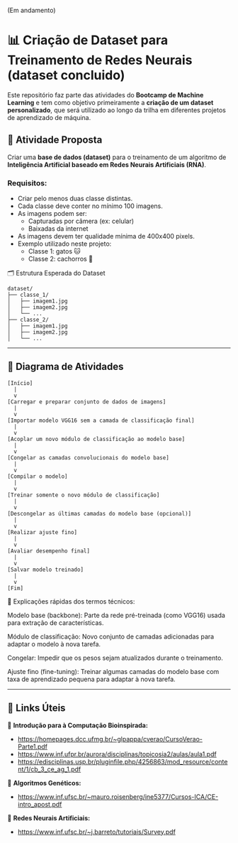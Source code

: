 (Em andamento)
# 📊 Criação de Dataset para Treinamento de Redes Neurais (dataset concluido)

Este repositório faz parte das atividades do **Bootcamp de Machine Learning** e tem como objetivo primeiramente a **criação de um dataset personalizado**, que será utilizado ao longo da trilha em diferentes projetos de aprendizado de máquina.

## 🧠 Atividade Proposta

Criar uma **base de dados (dataset)** para o treinamento de um algoritmo de **Inteligência Artificial baseado em Redes Neurais Artificiais (RNA)**.

### Requisitos:

- Criar pelo menos duas classe distintas.
- Cada classe deve conter no mínimo 100 imagens.
- As imagens podem ser:
  - Capturadas por câmera (ex: celular)
  - Baixadas da internet
- As imagens devem ter qualidade mínima de 400x400 pixels.
- Exemplo utilizado neste projeto: 
  - Classe 1: gatos 🐱
  - Classe 2: cachorros 🐶

🗂 Estrutura Esperada do Dataset
```
dataset/
├── classe_1/
│   ├── imagem1.jpg
│   ├── imagem2.jpg
│   └── ...
├── classe_2/
│   ├── imagem1.jpg
│   ├── imagem2.jpg
│   └── ...
```
---

## 📘 Diagrama de Atividades
```
[Início]
  |
  v
[Carregar e preparar conjunto de dados de imagens]
  |
  v
[Importar modelo VGG16 sem a camada de classificação final]
  |
  v
[Acoplar um novo módulo de classificação ao modelo base]
  |
  v
[Congelar as camadas convolucionais do modelo base]
  |
  v
[Compilar o modelo]
  |
  v
[Treinar somente o novo módulo de classificação]
  |
  v
[Descongelar as últimas camadas do modelo base (opcional)]
  |
  v
[Realizar ajuste fino]
  |
  v
[Avaliar desempenho final]
  |
  v
[Salvar modelo treinado]
  |
  v
[Fim]
```
📝 Explicações rápidas dos termos técnicos:

Modelo base (backbone): Parte da rede pré-treinada (como VGG16) usada para extração de características.

Módulo de classificação: Novo conjunto de camadas adicionadas para adaptar o modelo à nova tarefa.

Congelar: Impedir que os pesos sejam atualizados durante o treinamento.

Ajuste fino (fine-tuning): Treinar algumas camadas do modelo base com taxa de aprendizado pequena para adaptar à nova tarefa.

---

## 📌 Links Úteis

📘 **Introdução para à Computação Bioinspirada:**
- https://homepages.dcc.ufmg.br/~glpappa/cverao/CursoVerao-Parte1.pdf  
- https://www.inf.ufpr.br/aurora/disciplinas/topicosia2/aulas/aula1.pdf  
- https://edisciplinas.usp.br/pluginfile.php/4256863/mod_resource/content/1/cb_3_ce_ag_1.pdf  

🧬 **Algoritmos Genéticos:**
- https://www.inf.ufsc.br/~mauro.roisenberg/ine5377/Cursos-ICA/CE-intro_apost.pdf  

🧠 **Redes Neurais Artificiais:**
- https://www.inf.ufsc.br/~j.barreto/tutoriais/Survey.pdf

